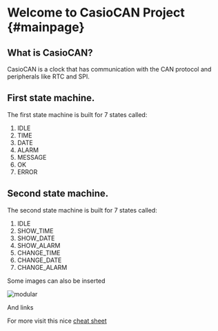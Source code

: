 Welcome to CasioCAN Project {#mainpage}
============

What is CasioCAN?
-------------

CasioCAN is a clock that has communication with the CAN protocol and peripherals like RTC and SPI.

First state machine.
-------------

The first state machine is built for 7 states called:

1. IDLE 
2. TIME 
3. DATE 
4. ALARM 
5. MESSAGE
6. OK 
7. ERROR 

Second state machine.
-------------

The second state machine is built for 7 states called:

1. IDLE 
2. SHOW_TIME 
3. SHOW_DATE 
4. SHOW_ALARM 
5. CHANGE_TIME 
6. CHANGE_DATE 
7. CHANGE_ALARM

Some images can also be inserted 

![modular](https://media-exp1.licdn.com/dms/image/C4E0BAQF8Mlpq54uB3A/company-logo_200_200/0/1632781574324?e=1669248000&v=beta&t=atxklhEXRm8FXePXyjnOV7z83zC7qdryBUWngOacWWQ)

And links

For more visit this nice [cheat sheet](https://www.markdownguide.org/cheat-sheet/)